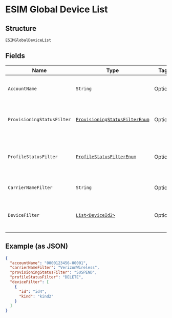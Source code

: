 
# ESIM Global Device List

## Structure

`ESIMGlobalDeviceList`

## Fields

| Name | Type | Tags | Description | Getter | Setter |
|  --- | --- | --- | --- | --- | --- |
| `AccountName` | `String` | Optional | The numeric name of the account. | String getAccountName() | setAccountName(String accountName) |
| `ProvisioningStatusFilter` | [`ProvisioningStatusFilterEnum`](../../doc/models/provisioning-status-filter-enum.md) | Optional | The last status of the device as a list filter. | ProvisioningStatusFilterEnum getProvisioningStatusFilter() | setProvisioningStatusFilter(ProvisioningStatusFilterEnum provisioningStatusFilter) |
| `ProfileStatusFilter` | [`ProfileStatusFilterEnum`](../../doc/models/profile-status-filter-enum.md) | Optional | The last status of the device's profile as a filter. | ProfileStatusFilterEnum getProfileStatusFilter() | setProfileStatusFilter(ProfileStatusFilterEnum profileStatusFilter) |
| `CarrierNameFilter` | `String` | Optional | The cellular service provider. | String getCarrierNameFilter() | setCarrierNameFilter(String carrierNameFilter) |
| `DeviceFilter` | [`List<DeviceId2>`](../../doc/models/device-id-2.md) | Optional | An array of device identifiers to filter the list. | List<DeviceId2> getDeviceFilter() | setDeviceFilter(List<DeviceId2> deviceFilter) |

## Example (as JSON)

```json
{
  "accountName": "0000123456-00001",
  "carrierNameFilter": "VerizonWireless",
  "provisioningStatusFilter": "SUSPEND",
  "profileStatusFilter": "DELETE",
  "deviceFilter": [
    {
      "id": "id4",
      "kind": "kind2"
    }
  ]
}
```


